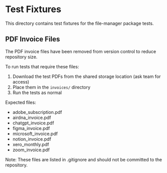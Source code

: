 # Test Fixtures

This directory contains test fixtures for the file-manager package tests.

## PDF Invoice Files

The PDF invoice files have been removed from version control to reduce repository size. 

To run tests that require these files:

1. Download the test PDFs from the shared storage location (ask team for access)
2. Place them in the `invoices/` directory
3. Run the tests as normal

Expected files:
- adobe_subscription.pdf
- airdna_invoice.pdf
- chatgpt_invoice.pdf
- figma_invoice.pdf
- microsoft_invoice.pdf
- notion_invoice.pdf
- xero_monthly.pdf
- zoom_invoice.pdf

Note: These files are listed in .gitignore and should not be committed to the repository.